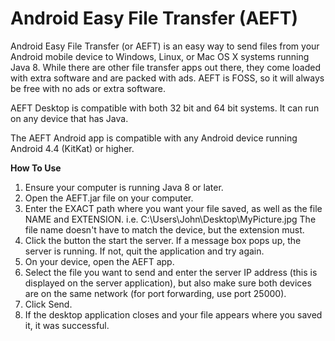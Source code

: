 # Android Easy File Transfer (AEFT)

Android Easy File Transfer (or AEFT) is an easy way to send files
from your Android mobile device to Windows, Linux, or Mac OS X
systems running Java 8. While there are other file transfer apps
out there, they come loaded with extra software and are packed
with ads. AEFT is FOSS, so it will always be free with no ads or
extra software.

AEFT Desktop is compatible with both 32 bit and 64 bit systems.
It can run on any device that has Java.

The AEFT Android app is compatible with any Android device running
Android 4.4 (KitKat) or higher.

**How To Use**
1. Ensure your computer is running Java 8 or later.
2. Open the AEFT.jar file on your computer.
3. Enter the EXACT path where you want your file saved, as well as
   the file NAME and EXTENSION.
   i.e. C:\Users\John\Desktop\MyPicture.jpg
   The file name doesn't have to match the device, but the extension
   must.
4. Click the button the start the server. If a message box pops up,
   the server is running. If not, quit the application and try again.
5. On your device, open the AEFT app.
6. Select the file you want to send and enter the server IP address
   (this is displayed on the server application), but also make sure
   both devices are on the same network (for port forwarding, use
   port 25000).
7. Click Send.
8. If the desktop application closes and your file appears where
   you saved it, it was successful.
